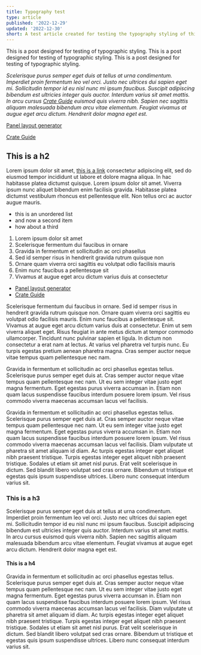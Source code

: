 ```yaml
---
title: Typography test
type: article
published: '2022-12-29'
updated: '2022-12-30'
short: A test article created for testing the typography styling of this site.
---
```


This is a post designed for testing of typographic styling. This is a post designed for testing of typographic styling. This is a post designed for testing of typographic styling.

_Scelerisque purus semper eget duis at tellus at urna condimentum. Imperdiet proin fermentum leo vel orci. Justo nec ultrices dui sapien eget mi. Sollicitudin tempor id eu nisl nunc mi ipsum faucibus. Suscipit adipiscing bibendum est ultricies integer quis auctor. Interdum varius sit amet mattis. In arcu cursus [Crate Guide](https://crate.guide/) euismod quis viverra nibh. Sapien nec sagittis aliquam malesuada bibendum arcu vitae elementum. Feugiat vivamus at augue eget arcu dictum. Hendrerit dolor magna eget est._

[Panel layout generator](https://panel-layout-generator.com/)

[Crate Guide](https://crate.guide/)

## This is a h2

Lorem ipsum dolor sit amet, [this is a link](https://crate.guide/) consectetur adipiscing elit, sed do eiusmod tempor incididunt ut labore et dolore magna aliqua. In hac habitasse platea dictumst quisque. Lorem ipsum dolor sit amet. Viverra ipsum nunc aliquet bibendum enim facilisis gravida. Habitasse platea dictumst vestibulum rhoncus est pellentesque elit. Non tellus orci ac auctor augue mauris.

- this is an unordered list
- and now a second item
- how about a third

1. Lorem ipsum dolor sit amet
2. Scelerisque fermentum dui faucibus in ornare
3. Gravida in fermentum et sollicitudin ac orci phasellus
4. Sed id semper risus in hendrerit gravida rutrum quisque non
5. Ornare quam viverra orci sagittis eu volutpat odio facilisis mauris
6. Enim nunc faucibus a pellentesque sit
7. Vivamus at augue eget arcu dictum varius duis at consectetur

- [Panel layout generator](https://panel-layout-generator.com/)
- [Crate Guide](https://crate.guide/)

Scelerisque fermentum dui faucibus in ornare. Sed id semper risus in hendrerit gravida rutrum quisque non. Ornare quam viverra orci sagittis eu volutpat odio facilisis mauris. Enim nunc faucibus a pellentesque sit. Vivamus at augue eget arcu dictum varius duis at consectetur. Enim ut sem viverra aliquet eget. Risus feugiat in ante metus dictum at tempor commodo ullamcorper. Tincidunt nunc pulvinar sapien et ligula. In dictum non consectetur a erat nam at lectus. At varius vel pharetra vel turpis nunc. Eu turpis egestas pretium aenean pharetra magna. Cras semper auctor neque vitae tempus quam pellentesque nec nam.

<div class="side-note">
Gravida in fermentum et sollicitudin ac orci phasellus egestas tellus. Scelerisque purus semper eget duis at. Cras semper auctor neque vitae tempus quam pellentesque nec nam. Ut eu sem integer vitae justo eget magna fermentum. Eget egestas purus viverra accumsan in. Etiam non quam lacus suspendisse faucibus interdum posuere lorem ipsum. Vel risus commodo viverra maecenas accumsan lacus vel facilisis.
</div>

Gravida in fermentum et sollicitudin ac orci phasellus egestas tellus. Scelerisque purus semper eget duis at. Cras semper auctor neque vitae tempus quam pellentesque nec nam. Ut eu sem integer vitae justo eget magna fermentum. Eget egestas purus viverra accumsan in. Etiam non quam lacus suspendisse faucibus interdum posuere lorem ipsum. Vel risus commodo viverra maecenas accumsan lacus vel facilisis. Diam vulputate ut pharetra sit amet aliquam id diam. Ac turpis egestas integer eget aliquet nibh praesent tristique. Turpis egestas integer eget aliquet nibh praesent tristique. Sodales ut etiam sit amet nisl purus. Erat velit scelerisque in dictum. Sed blandit libero volutpat sed cras ornare. Bibendum ut tristique et egestas quis ipsum suspendisse ultrices. Libero nunc consequat interdum varius sit.

### This is a h3

Scelerisque purus semper eget duis at tellus at urna condimentum. Imperdiet proin fermentum leo vel orci. Justo nec ultrices dui sapien eget mi. Sollicitudin tempor id eu nisl nunc mi ipsum faucibus. Suscipit adipiscing bibendum est ultricies integer quis auctor. Interdum varius sit amet mattis. In arcu cursus euismod quis viverra nibh. Sapien nec sagittis aliquam malesuada bibendum arcu vitae elementum. Feugiat vivamus at augue eget arcu dictum. Hendrerit dolor magna eget est.

#### This is a h4

Gravida in fermentum et sollicitudin ac orci phasellus egestas tellus. Scelerisque purus semper eget duis at. Cras semper auctor neque vitae tempus quam pellentesque nec nam. Ut eu sem integer vitae justo eget magna fermentum. Eget egestas purus viverra accumsan in. Etiam non quam lacus suspendisse faucibus interdum posuere lorem ipsum. Vel risus commodo viverra maecenas accumsan lacus vel facilisis. Diam vulputate ut pharetra sit amet aliquam id diam. Ac turpis egestas integer eget aliquet nibh praesent tristique. Turpis egestas integer eget aliquet nibh praesent tristique. Sodales ut etiam sit amet nisl purus. Erat velit scelerisque in dictum. Sed blandit libero volutpat sed cras ornare. Bibendum ut tristique et egestas quis ipsum suspendisse ultrices. Libero nunc consequat interdum varius sit.
